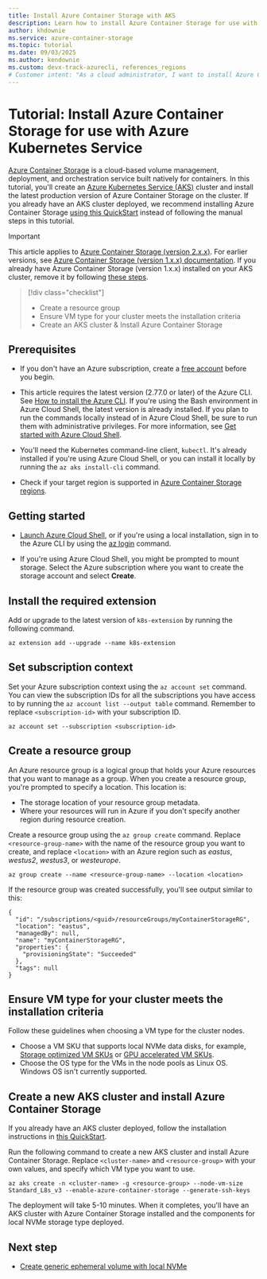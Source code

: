 ```yaml
---
title: Install Azure Container Storage with AKS
description: Learn how to install Azure Container Storage for use with Azure Kubernetes Service (AKS). Create an AKS cluster and install Azure Container Storage.
author: khdownie
ms.service: azure-container-storage
ms.topic: tutorial
ms.date: 09/03/2025
ms.author: kendownie
ms.custom: devx-track-azurecli, references_regions
# Customer intent: "As a cloud administrator, I want to install Azure Container Storage on an AKS cluster so that I can efficiently manage storage for containerized applications."
---
```


# Tutorial: Install Azure Container Storage for use with Azure Kubernetes Service

[Azure Container Storage](container-storage-introduction.md) is a cloud-based volume management, deployment, and orchestration service built natively for containers. In this tutorial, you'll create an [Azure Kubernetes Service (AKS)](/azure/aks/intro-kubernetes) cluster and install the latest production version of Azure Container Storage on the cluster. If you already have an AKS cluster deployed, we recommend installing Azure Container Storage [using this QuickStart](container-storage-aks-quickstart.md) instead of following the manual steps in this tutorial.

> [!IMPORTANT]
> This article applies to [Azure Container Storage (version 2.x.x)](container-storage-introduction.md). For earlier versions, see [Azure Container Storage (version 1.x.x) documentation](container-storage-introduction-version-1.md). If you already have Azure Container Storage (version 1.x.x) installed on your AKS cluster, remove it by following [these steps](remove-container-storage-version-1.md).

> [!div class="checklist"]
> * Create a resource group
> * Ensure VM type for your cluster meets the installation criteria
> * Create an AKS cluster & Install Azure Container Storage

## Prerequisites

* If you don't have an Azure subscription, create a [free account](https://azure.microsoft.com/free/?WT.mc_id=A261C142F) before you begin.

* This article requires the latest version (2.77.0 or later) of the Azure CLI. See [How to install the Azure CLI](/cli/azure/install-azure-cli). If you're using the Bash environment in Azure Cloud Shell, the latest version is already installed. If you plan to run the commands locally instead of in Azure Cloud Shell, be sure to run them with administrative privileges. For more information, see [Get started with Azure Cloud Shell](/azure/cloud-shell/get-started).

* You'll need the Kubernetes command-line client, `kubectl`. It's already installed if you're using Azure Cloud Shell, or you can install it locally by running the `az aks install-cli` command.

* Check if your target region is supported in [Azure Container Storage regions](container-storage-introduction.md#regional-availability).

## Getting started

* [Launch Azure Cloud Shell](https://shell.azure.com), or if you're using a local installation, sign in to the Azure CLI by using the [az login](/cli/azure/reference-index#az-login) command.

* If you're using Azure Cloud Shell, you might be prompted to mount storage. Select the Azure subscription where you want to create the storage account and select **Create**.

## Install the required extension

Add or upgrade to the latest version of `k8s-extension` by running the following command.

```azurecli-interactive
az extension add --upgrade --name k8s-extension
```

## Set subscription context

Set your Azure subscription context using the `az account set` command. You can view the subscription IDs for all the subscriptions you have access to by running the `az account list --output table` command. Remember to replace `<subscription-id>` with your subscription ID.

```azurecli-interactive
az account set --subscription <subscription-id>
```

## Create a resource group

An Azure resource group is a logical group that holds your Azure resources that you want to manage as a group. When you create a resource group, you're prompted to specify a location. This location is:

* The storage location of your resource group metadata.
* Where your resources will run in Azure if you don't specify another region during resource creation.

Create a resource group using the `az group create` command. Replace `<resource-group-name>` with the name of the resource group you want to create, and replace `<location>` with an Azure region such as *eastus*, *westus2*, *westus3*, or *westeurope*.

```azurecli-interactive
az group create --name <resource-group-name> --location <location>
```

If the resource group was created successfully, you'll see output similar to this:

```output
{
  "id": "/subscriptions/<guid>/resourceGroups/myContainerStorageRG",
  "location": "eastus",
  "managedBy": null,
  "name": "myContainerStorageRG",
  "properties": {
    "provisioningState": "Succeeded"
  },
  "tags": null
}
```

## Ensure VM type for your cluster meets the installation criteria

Follow these guidelines when choosing a VM type for the cluster nodes.

- Choose a VM SKU that supports local NVMe data disks, for example, [Storage optimized VM SKUs](/azure/virtual-machines/sizes/overview#storage-optimized) or [GPU accelerated VM SKUs](/azure/virtual-machines/sizes/overview#gpu-accelerated).
- Choose the OS type for the VMs in the node pools as Linux OS. Windows OS isn't currently supported.

## Create a new AKS cluster and install Azure Container Storage

If you already have an AKS cluster deployed, follow the installation instructions in [this QuickStart](container-storage-aks-quickstart.md).

Run the following command to create a new AKS cluster and install Azure Container Storage. Replace `<cluster-name>` and `<resource-group>` with your own values, and specify which VM type you want to use.

```azurecli-interactive
az aks create -n <cluster-name> -g <resource-group> --node-vm-size Standard_L8s_v3 --enable-azure-container-storage --generate-ssh-keys
```

The deployment will take 5-10 minutes. When it completes, you'll have an AKS cluster with Azure Container Storage installed and the components for local NVMe storage type deployed.

## Next step

- [Create generic ephemeral volume with local NVMe](use-container-storage-with-local-disk.md)